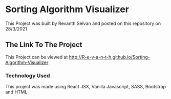 # Sorting Algorithm Visualizer
This Project was built by Revanth Selvan and posted on this repository on 28/3/2021

## The Link To The Project
This Project can be viewed at http://R-e-v-a-n-t-h.github.io/Sorting-Algorithm-Visualizer

### Technology Used
This project was made using React JSX, Vanilla Javascript, SASS, Bootstrap and HTML
